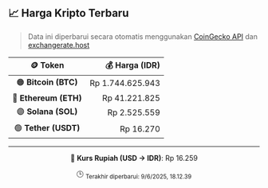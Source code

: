 

<!-- HARGA_KRIPTO -->
## 📈 Harga Kripto Terbaru

> Data ini diperbarui secara otomatis menggunakan [CoinGecko API](https://www.coingecko.com/) dan [exchangerate.host](https://exchangerate.host/)

<div align="center">

| 🪙 Token | 💰 Harga (IDR) |
|:------:|---------------:|
| 🟠 **Bitcoin (BTC)**   | Rp 1.744.625.943 |
| 🔵 **Ethereum (ETH)**  | Rp 41.221.825 |
| 🟣 **Solana (SOL)**    | Rp 2.525.559 |
| 🟢 **Tether (USDT)**   | Rp 16.270 |

---

💱 **Kurs Rupiah (USD → IDR)**: Rp 16.259

🕒 <sub>Terakhir diperbarui: 9/6/2025, 18.12.39</sub>

</div>
<!-- /HARGA_KRIPTO -->
